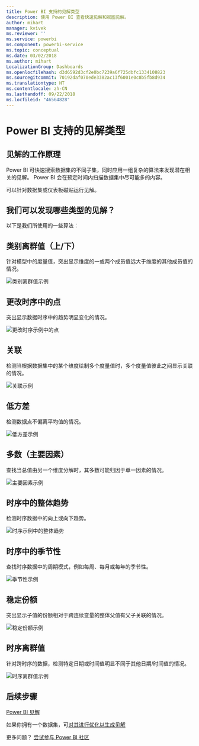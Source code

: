 ```yaml
---
title: Power BI 支持的见解类型
description: 使用 Power BI 查看快速见解和视图见解。
author: mihart
manager: kvivek
ms.reviewer: ''
ms.service: powerbi
ms.component: powerbi-service
ms.topic: conceptual
ms.date: 03/02/2018
ms.author: mihart
LocalizationGroup: Dashboards
ms.openlocfilehash: d3d6592d3cf2e0bc7239a6f725dbfc1334108823
ms.sourcegitcommit: 70192daf070ede3382ac13f6001e0c8b5fb8d934
ms.translationtype: HT
ms.contentlocale: zh-CN
ms.lasthandoff: 09/22/2018
ms.locfileid: "46564828"
---
```

# <a name="types-of-insights-supported-by-power-bi"></a>Power BI 支持的见解类型
## <a name="how-does-insights-work"></a>见解的工作原理
Power BI 可快速搜索数据集的不同子集，同时应用一组复杂的算法来发现潜在相关的见解。 Power BI 会在预定时间内扫描数据集中尽可能多的内容。

可以针对数据集或仪表板磁贴运行见解。   

## <a name="what-types-of-insights-can-we-find"></a>我们可以发现哪些类型的见解？
以下是我们所使用的一些算法：

## <a name="category-outliers-topbottom"></a>类别离群值（上/下）
针对模型中的度量值，突出显示维度的一或两个成员值远大于维度的其他成员值的情况。  

![类别离群值示例](./media/end-user-insight-types/pbi_auto_insight_types_category_outliers.png)

## <a name="change-points-in-a-time-series"></a>更改时序中的点
突出显示数据时序中的趋势明显变化的情况。

![更改时序示例中的点](./media/end-user-insight-types/pbi_auto_insight_types_changepoint.png)

## <a name="correlation"></a>关联
检测当根据数据集中的某个维度绘制多个度量值时，多个度量值彼此之间显示关联的情况。

![关联示例](./media/end-user-insight-types/pbi_auto_insight_types_correlation.png)

## <a name="low-variance"></a>低方差
检测数据点不偏离平均值的情况。

![低方差示例](./media/end-user-insight-types/power-bi-low-variance.png)

## <a name="majority-major-factors"></a>多数（主要因素）
查找当总值由另一个维度分解时，其多数可能归因于单一因素的情况。  

![主要因素示例](./media/end-user-insight-types/pbi_auto_insight_types_majority.png)

## <a name="overall-trends-in-time-series"></a>时序中的整体趋势
检测时序数据中的向上或向下趋势。

![时序示例中的整体趋势](./media/end-user-insight-types/pbi_auto_insight_types_trend.png)

## <a name="seasonality-in-time-series"></a>时序中的季节性
查找时序数据中的周期模式，例如每周、每月或每年的季节性。

![季节性示例](./media/end-user-insight-types/pbi_auto_insight_types_seasonality_new.png)

## <a name="steady-share"></a>稳定份额
突出显示子值的份额相对于跨连续变量的整体父值有父子关联的情况。

![稳定份额示例](./media/end-user-insight-types/pbi_auto_insight_types_steadyshare.png)

## <a name="time-series-outliers"></a>时序离群值
针对跨时序的数据，检测特定日期或时间值明显不同于其他日期/时间值的情况。

![时序离群值示例](./media/end-user-insight-types/pbi_auto_insight_types_time_series_outliers.png)

## <a name="next-steps"></a>后续步骤
[Power BI 见解](end-user-insights.md)

如果你拥有一个数据集，可[对其进行优化以生成见解](../service-insights-optimize.md)

更多问题？ [尝试参与 Power BI 社区](http://community.powerbi.com/)

